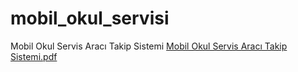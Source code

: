 # mobil_okul_servisi
Mobil Okul Servis Aracı Takip Sistemi
[Mobil Okul Servis Aracı Takip Sistemi.pdf](https://github.com/mlkoc/mobil_okul_servisi/files/7613427/Mobil.Okul.Servis.Araci.Takip.Sistemi.pdf)
